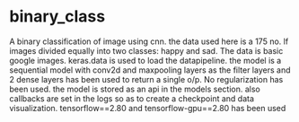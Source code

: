 # binary_class
A binary classification of image using cnn.
the data used here is a 175 no. lf images divided equally into two classes: happy and sad. The data is basic google images.
keras.data is used to load the datapipeline.
the model is a sequential model with conv2d and maxpooling layers as the filter layers and 2 dense layers has been used to return a single o/p. No regularization has been used.
the model is stored as an api in the models section.
also callbacks are set in the logs so as to create a checkpoint and data visualization.
tensorflow==2.80 and tensorflow-gpu==2.80 has been used

